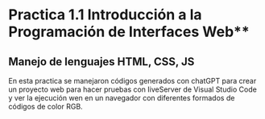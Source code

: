 # Practica 1.1 Introducción a la Programación de Interfaces Web** 
## Manejo de lenguajes HTML, CSS, JS
En esta practica se manejaron códigos generados con chatGPT para crear un proyecto web para hacer pruebas con IiveServer de Visual Studio Code y ver la ejecución wen en un navegador con diferentes formados de códigos de color RGB. 
